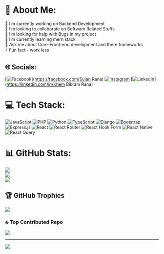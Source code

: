 # 💫 About Me:
🔭 I’m currently working on Backend Development<br>👯 I’m looking to collaborate on Software Related Stuffs<br>🤝 I’m looking for help with Bugs in my project <br>🌱 I’m currently learning mern stack<br>💬 Ask me about Core-Front-end development and there frameworks<br>⚡ Fun fact - work less   


## 🌐 Socials:
[![Facebook](https://img.shields.io/badge/Facebook-%231877F2.svg?logo=Facebook&logoColor=white)](https://facebook.com/Sujan Rana) [![Instagram](https://img.shields.io/badge/Instagram-%23E4405F.svg?logo=Instagram&logoColor=white)](https://instagram.com/_sujan_rana_) [![LinkedIn](https://img.shields.io/badge/LinkedIn-%230077B5.svg?logo=linkedin&logoColor=white)](https://linkedin.com/in/Khem Bikram Rana) 

# 💻 Tech Stack:
![JavaScript](https://img.shields.io/badge/javascript-%23323330.svg?style=for-the-badge&logo=javascript&logoColor=%23F7DF1E) ![PHP](https://img.shields.io/badge/php-%23777BB4.svg?style=for-the-badge&logo=php&logoColor=white) ![Python](https://img.shields.io/badge/python-3670A0?style=for-the-badge&logo=python&logoColor=ffdd54) ![TypeScript](https://img.shields.io/badge/typescript-%23007ACC.svg?style=for-the-badge&logo=typescript&logoColor=white) ![Django](https://img.shields.io/badge/django-%23092E20.svg?style=for-the-badge&logo=django&logoColor=white) ![Bootstrap](https://img.shields.io/badge/bootstrap-%238511FA.svg?style=for-the-badge&logo=bootstrap&logoColor=white) ![Express.js](https://img.shields.io/badge/express.js-%23404d59.svg?style=for-the-badge&logo=express&logoColor=%2361DAFB) ![React](https://img.shields.io/badge/react-%2320232a.svg?style=for-the-badge&logo=react&logoColor=%2361DAFB) ![React Router](https://img.shields.io/badge/React_Router-CA4245?style=for-the-badge&logo=react-router&logoColor=white) ![React Hook Form](https://img.shields.io/badge/React%20Hook%20Form-%23EC5990.svg?style=for-the-badge&logo=reacthookform&logoColor=white) ![React Native](https://img.shields.io/badge/react_native-%2320232a.svg?style=for-the-badge&logo=react&logoColor=%2361DAFB) ![React Query](https://img.shields.io/badge/-React%20Query-FF4154?style=for-the-badge&logo=react%20query&logoColor=white)
# 📊 GitHub Stats:
![](https://github-readme-stats.vercel.app/api?username=khembikram&theme=dark&hide_border=true&include_all_commits=true&count_private=true)<br/>
![](https://github-readme-streak-stats.herokuapp.com/?user=khembikram&theme=dark&hide_border=true)<br/>
![](https://github-readme-stats.vercel.app/api/top-langs/?username=khembikram&theme=dark&hide_border=true&include_all_commits=true&count_private=true&layout=compact)

## 🏆 GitHub Trophies
![](https://github-profile-trophy.vercel.app/?username=khembikram&theme=radical&no-frame=false&no-bg=true&margin-w=4)

### 🔝 Top Contributed Repo
![](https://github-contributor-stats.vercel.app/api?username=khembikram&limit=5&theme=dark&combine_all_yearly_contributions=true)

---
[![](https://visitcount.itsvg.in/api?id=khembikram&icon=0&color=0)](https://visitcount.itsvg.in)

<!-- Proudly created with GPRM ( https://gprm.itsvg.in ) -->
